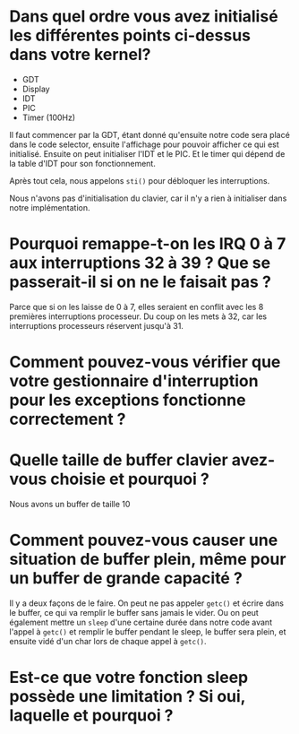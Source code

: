 # Dans quel ordre vous avez initialisé les différentes points ci-dessus dans votre kernel?

- GDT
- Display
- IDT
- PIC
- Timer (100Hz)

Il faut commencer par la GDT, étant donné qu'ensuite notre code sera placé dans le code selector, ensuite l'affichage pour pouvoir afficher ce qui est initialisé. Ensuite on peut initialiser l'IDT et le PIC. Et le timer qui dépend de la table d'IDT pour son fonctionnement.

Après tout cela, nous appelons `sti()` pour débloquer les interruptions.

Nous n'avons pas d'initialisation du clavier, car il n'y a rien à initialiser dans notre implémentation.

# Pourquoi remappe-t-on les IRQ 0 à 7 aux interruptions 32 à 39 ? Que se passerait-il si on ne le faisait pas ?

Parce que si on les laisse de 0 à 7, elles seraient en conflit avec les 8 premières interruptions processeur. Du coup on les mets à 32, car les interruptions processeurs réservent jusqu'à 31.

# Comment pouvez-vous vérifier que votre gestionnaire d'interruption pour les exceptions fonctionne correctement ?

# Quelle taille de buffer clavier avez-vous choisie et pourquoi ?

Nous avons un buffer de taille 10

# Comment pouvez-vous causer une situation de buffer plein, même pour un buffer de grande capacité ?

Il y a deux façons de le faire. On peut ne pas appeler `getc()` et écrire dans le buffer, ce qui va remplir le buffer sans jamais le vider. Ou on peut également mettre un `sleep` d'une certaine durée dans notre code avant l'appel à `getc()` et remplir le buffer pendant le sleep, le buffer sera plein, et ensuite vidé d'un char lors de chaque appel à `getc()`.

# Est-ce que votre fonction sleep possède une limitation ? Si oui, laquelle et pourquoi ?